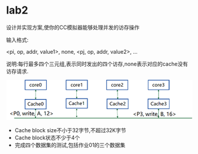 
# lab2

设计并实现方案,使你的CC模拟器能够处理并发的访存操作

输入格式:

<pi, op, addr, value1>, none, <pj, op, addr, value2>, …

说明:每行最多四个三元组,表示同时发出的四个访存,none表示对应的cache没有访存请求.

![](../../img/lab2.png)

- Cache block size不小于32字节,不超过32K字节
- Cache block状态不少于4个
- 完成四个数据集的测试,包括作业01的三个数据集